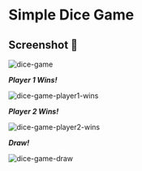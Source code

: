 # Simple Dice Game

## Screenshot 📸
![dice-game](https://github.com/lucas-de-souza29/SimpleDiceGame/assets/33586128/7546f0eb-24e4-4562-8164-f7891f9500c8)

<em><strong>Player 1 Wins!</strong></em>

![dice-game-player1-wins](https://github.com/lucas-de-souza29/SimpleDiceGame/assets/33586128/61fe5f1d-2d6e-4036-a91a-2ff07b4e02a2)

<em><strong>Player 2 Wins!</strong></em>

![dice-game-player2-wins](https://github.com/lucas-de-souza29/SimpleDiceGame/assets/33586128/f8d9fbee-7cac-489d-8e1e-29fae5af5bdf)

<em><strong>Draw!</strong></em>

![dice-game-draw](https://github.com/lucas-de-souza29/SimpleDiceGame/assets/33586128/4f44abd5-1463-4d10-a7f7-5eb70e1b8a2f)
